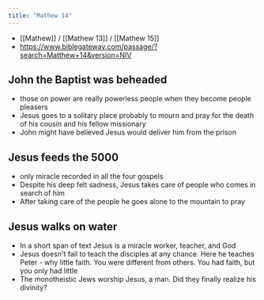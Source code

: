 ```yaml
---
title: "Mathew 14"
---
```

- [[Mathew]] / [[Mathew 13]] / [[Mathew 15]]
- https://www.biblegateway.com/passage/?search=Matthew+14&version=NIV

## John the Baptist was beheaded
- those on power are really powerless people when they become people pleasers
- Jesus goes to a solitary place probably to mourn and pray for the death of his cousin and his fellow missionary
- John might have believed Jesus would deliver him from the prison

## Jesus feeds the 5000
- only miracle recorded in all the four gospels
- Despite his deep felt sadness, Jesus takes care of people who comes in search of him
- After taking care of the people he goes alone to the mountain to pray

## Jesus walks on water
- In a short span of text Jesus is a miracle worker, teacher, and God
- Jesus doesn't fail to teach the disciples at any chance. Here he teaches Peter - why little faith. You were different from others. You had faith,  but you only had little
- The monotheistic Jews worship Jesus, a man. Did they finally realize his divinity?